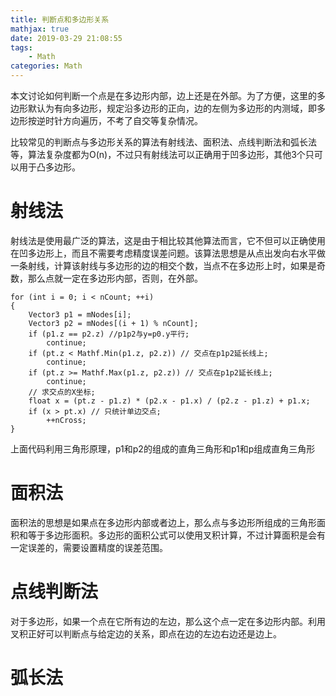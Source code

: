 ```yaml
---
title: 判断点和多边形关系
mathjax: true
date: 2019-03-29 21:08:55
tags:
    - Math
categories: Math
---
```

本文讨论如何判断一个点是在多边形内部，边上还是在外部。为了方便，这里的多边形默认为有向多边形，规定沿多边形的正向，边的左侧为多边形的内测域，即多边形按逆时针方向遍历，不考了自交等复杂情况。

比较常见的判断点与多边形关系的算法有射线法、面积法、点线判断法和弧长法等，算法复杂度都为O(n)，不过只有射线法可以正确用于凹多边形，其他3个只可以用于凸多边形。

# 射线法

射线法是使用最广泛的算法，这是由于相比较其他算法而言，它不但可以正确使用在凹多边形上，而且不需要考虑精度误差问题。该算法思想是从点出发向右水平做一条射线，计算该射线与多边形的边的相交个数，当点不在多边形上时，如果是奇数，那么点就一定在多边形内部，否则，在外部。
```CSharp
for (int i = 0; i < nCount; ++i)
{
	Vector3 p1 = mNodes[i];
	Vector3 p2 = mNodes[(i + 1) % nCount];
	if (p1.z == p2.z) //p1p2与y=p0.y平行;
		continue;
	if (pt.z < Mathf.Min(p1.z, p2.z)) // 交点在p1p2延长线上;
		continue;
	if (pt.z >= Mathf.Max(p1.z, p2.z)) // 交点在p1p2延长线上;
		continue;
	// 求交点的X坐标;
	float x = (pt.z - p1.z) * (p2.x - p1.x) / (p2.z - p1.z) + p1.x;
	if (x > pt.x) // 只统计单边交点;
		++nCross;
}
```
上面代码利用三角形原理，p1和p2的组成的直角三角形和p1和p组成直角三角形

# 面积法

面积法的思想是如果点在多边形内部或者边上，那么点与多边形所组成的三角形面积和等于多边形面积。多边形的面积公式可以使用叉积计算，不过计算面积是会有一定误差的，需要设置精度的误差范围。

# 点线判断法

对于多边形，如果一个点在它所有边的左边，那么这个点一定在多边形内部。利用叉积正好可以判断点与给定边的关系，即点在边的左边右边还是边上。

# 弧长法

